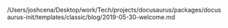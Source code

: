 /Users/joshcena/Desktop/work/Tech/projects/docusaurus/packages/docusaurus-init/templates/classic/blog/2019-05-30-welcome.md